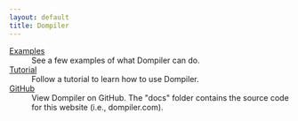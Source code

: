 ```yaml
---
layout: default
title: Dompiler
---
```


<dl>
    <dt>
        <a href="examples/">Examples</a>
    </dt>
    <dd>
        See a few examples of what Dompiler can do.
    </dd>
    <dt>
        <a href="tutorial/">Tutorial</a>
    </dt>
    <dd>
        Follow a tutorial to learn how to use Dompiler.
    </dd>
    <dt>
        <a href="https://github.com/Nicholas-Westby/dompiler">GitHub</a>
    </dt>
    <dd>
        View Dompiler on GitHub. The "docs" folder contains the source code for this website (i.e., dompiler.com).
    </dd>
</dl>